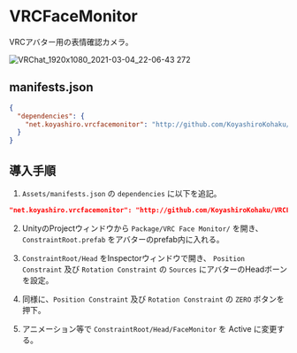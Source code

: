 # VRCFaceMonitor

VRCアバター用の表情確認カメラ。

![VRChat_1920x1080_2021-03-04_22-06-43 272](https://user-images.githubusercontent.com/6698252/109968925-a3846180-7d36-11eb-9781-d875546feac8.png)

## manifests.json

```json
{
  "dependencies": {
    "net.koyashiro.vrcfacemonitor": "http://github.com/KoyashiroKohaku/VRCFaceMonitor.git"
  }
}
```

## 導入手順

1. `Assets/manifests.json` の `dependencies` に以下を追記。

```json
"net.koyashiro.vrcfacemonitor": "http://github.com/KoyashiroKohaku/VRCFaceMonitor.git"
```

2. UnityのProjectウィンドウから `Package/VRC Face Monitor/` を開き、`ConstraintRoot.prefab` をアバターのprefab内に入れる。

3. `ConstraintRoot/Head` をInspectorウィンドウで開き、 `Position Constraint` 及び `Rotation Constraint` の `Sources` にアバターのHeadボーンを設定。

4. 同様に、`Position Constraint` 及び `Rotation Constraint` の `ZERO` ボタンを押下。

5. アニメーション等で `ConstraintRoot/Head/FaceMonitor` を Active に変更する。
